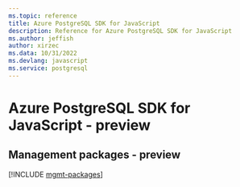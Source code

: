 ```yaml
---
ms.topic: reference
title: Azure PostgreSQL SDK for JavaScript
description: Reference for Azure PostgreSQL SDK for JavaScript
ms.author: jeffish
author: xirzec
ms.data: 10/31/2022
ms.devlang: javascript
ms.service: postgresql
---
```

# Azure PostgreSQL SDK for JavaScript - preview

## Management packages - preview
[!INCLUDE [mgmt-packages](postgresql-mgmt-index.md)]